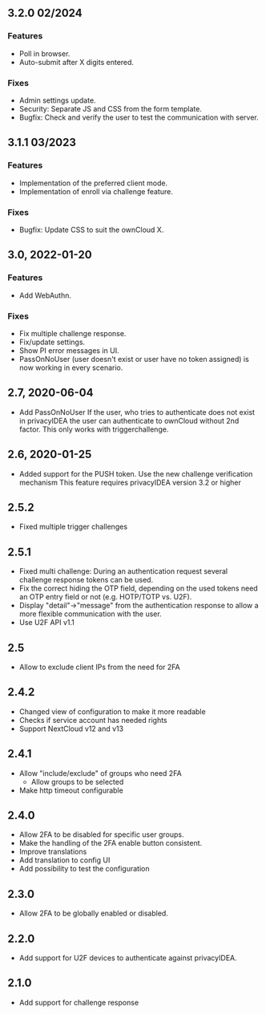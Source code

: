 ## 3.2.0 02/2024

### Features
* Poll in browser.
* Auto-submit after X digits entered.

### Fixes
* Admin settings update.
* Security: Separate JS and CSS from the form template.
* Bugfix: Check and verify the user to test the communication with server.

## 3.1.1 03/2023

### Features
* Implementation of the preferred client mode.
* Implementation of enroll via challenge feature.

### Fixes
* Bugfix: Update CSS to suit the ownCloud X.

## 3.0, 2022-01-20

### Features
* Add WebAuthn.

### Fixes
* Fix multiple challenge response.
* Fix/update settings.
* Show PI error messages in UI.
* PassOnNoUser (user doesn't exist or user have no token assigned) is now working in every scenario.

## 2.7, 2020-06-04

* Add PassOnNoUser
  If the user, who tries to authenticate does not exist in privacyIDEA
  the user can authenticate to ownCloud without 2nd factor.
  This only works with triggerchallenge.

## 2.6, 2020-01-25

* Added support for the PUSH token.
  Use the new challenge verification mechanism
  This feature requires privacyIDEA version 3.2 or higher

## 2.5.2

* Fixed multiple trigger challenges

## 2.5.1

* Fixed multi challenge: During an authentication request
  several challenge response tokens can be used.
* Fix the correct hiding the OTP field, depending on the
  used tokens need an OTP entry field or not (e.g. HOTP/TOTP vs. U2F).  
* Display "detail"->"message" from the authentication response to 
  allow a more flexible communication with the user.
* Use U2F API v1.1

## 2.5

* Allow to exclude client IPs from the need for 2FA

## 2.4.2

* Changed view of configuration to make it more readable
* Checks if service account has needed rights
* Support NextCloud v12 and v13

## 2.4.1

* Allow "include/exclude" of groups who need 2FA
  * Allow groups to be selected
* Make http timeout configurable

## 2.4.0

* Allow 2FA to be disabled for specific user groups.
* Make the handling of the 2FA enable button consistent.
* Improve translations
* Add translation to config UI
* Add possibility to test the configuration

## 2.3.0

* Allow 2FA to be globally enabled or disabled.

## 2.2.0

* Add support for U2F devices to authenticate
  against privacyIDEA.

## 2.1.0

* Add support for challenge response

